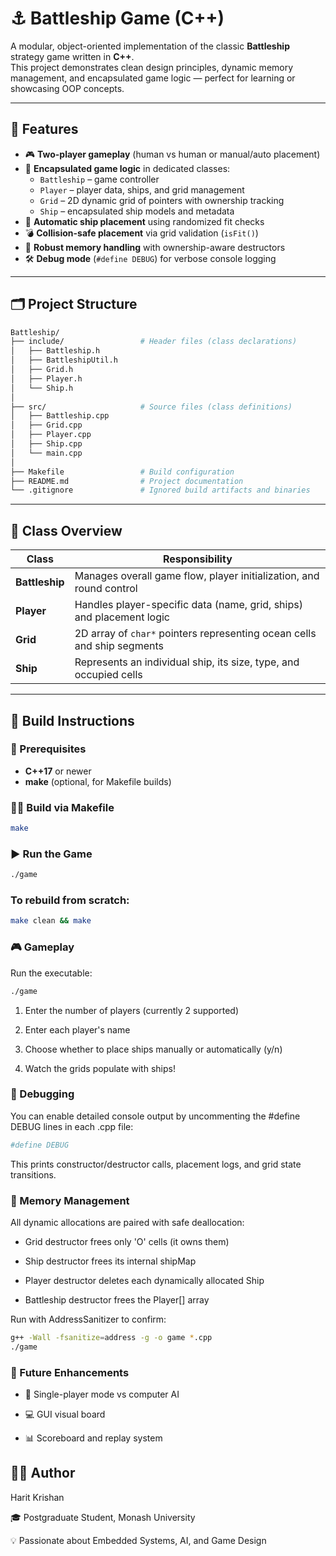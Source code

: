 # ⚓ Battleship Game (C++)

A modular, object-oriented implementation of the classic **Battleship** strategy game written in **C++**.  
This project demonstrates clean design principles, dynamic memory management, and encapsulated game logic — perfect for learning or showcasing OOP concepts.

---

## 🚀 Features

- 🎮 **Two-player gameplay** (human vs human or manual/auto placement)
- 🧭 **Encapsulated game logic** in dedicated classes:
  - `Battleship` – game controller  
  - `Player` – player data, ships, and grid management  
  - `Grid` – 2D dynamic grid of pointers with ownership tracking  
  - `Ship` – encapsulated ship models and metadata
- 🧩 **Automatic ship placement** using randomized fit checks
- 💣 **Collision-safe placement** via grid validation (`isFit()`)
- 🧱 **Robust memory handling** with ownership-aware destructors
- 🛠️ **Debug mode** (`#define DEBUG`) for verbose console logging

---

## 🗂️ Project Structure

```bash
Battleship/
├── include/                 # Header files (class declarations)
│   ├── Battleship.h
│   ├── BattleshipUtil.h
│   ├── Grid.h
│   ├── Player.h
│   └── Ship.h
│
├── src/                     # Source files (class definitions)
│   ├── Battleship.cpp
│   ├── Grid.cpp
│   ├── Player.cpp
│   ├── Ship.cpp
│   └── main.cpp
│
├── Makefile                 # Build configuration
├── README.md                # Project documentation
└── .gitignore               # Ignored build artifacts and binaries


```

---

## 🧩 Class Overview


| Class        | Responsibility |
|---------------|----------------|
| **Battleship** | Manages overall game flow, player initialization, and round control |
| **Player**     | Handles player-specific data (name, grid, ships) and placement logic |
| **Grid**       | 2D array of `char*` pointers representing ocean cells and ship segments |
| **Ship**       | Represents an individual ship, its size, type, and occupied cells |

---

## 🧰 Build Instructions

### 🧱 Prerequisites
- **C++17** or newer
- **make** (optional, for Makefile builds)

### 🧑‍💻 Build via Makefile
```bash
make
```

### ▶️ Run the Game
```bash
./game
```

### To rebuild from scratch:
```bash
make clean && make
```

### 🎮 Gameplay

Run the executable:
```bash
./game
```


1. Enter the number of players (currently 2 supported)

2. Enter each player's name

3. Choose whether to place ships manually or automatically (y/n)

4. Watch the grids populate with ships!

### 🧪 Debugging

You can enable detailed console output by uncommenting the #define DEBUG lines in each .cpp file:

```bash
#define DEBUG
```

This prints constructor/destructor calls, placement logs, and grid state transitions.

### 🧼 Memory Management

All dynamic allocations are paired with safe deallocation:

- Grid destructor frees only 'O' cells (it owns them)

- Ship destructor frees its internal shipMap

- Player destructor deletes each dynamically allocated Ship

- Battleship destructor frees the Player[] array

Run with AddressSanitizer to confirm:

```bash
g++ -Wall -fsanitize=address -g -o game *.cpp
./game
```

### 🧭 Future Enhancements

- 🧍 Single-player mode vs computer AI

- 💻 GUI visual board

- 📊 Scoreboard and replay system

## 🧑‍💻 Author

Harit Krishan

🎓 Postgraduate Student, Monash University

💡 Passionate about Embedded Systems, AI, and Game Design